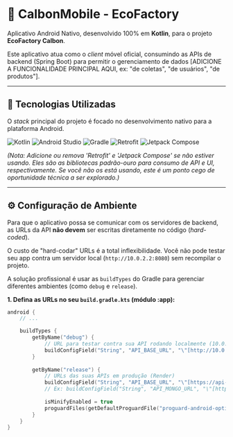 # 📱 CalbonMobile - EcoFactory

Aplicativo Android Nativo, desenvolvido 100% em **Kotlin**, para o projeto **EcoFactory Calbon**.

Este aplicativo atua como o *client* móvel oficial, consumindo as APIs de backend (Spring Boot) para permitir o gerenciamento de dados [ADICIONE A FUNCIONALIDADE PRINCIPAL AQUI, ex: "de coletas", "de usuários", "de produtos"].

---

## 🚀 Tecnologias Utilizadas

O *stack* principal do projeto é focado no desenvolvimento nativo para a plataforma Android.

![Kotlin](https://img.shields.io/badge/Kotlin-7F52FF?style=for-the-badge&logo=kotlin&logoColor=white)
![Android Studio](https://img.shields.io/badge/Android_Studio-3DDC84?style=for-the-badge&logo=android-studio&logoColor=white)
![Gradle](https://img.shields.io/badge/Gradle-02303A?style=for-the-badge&logo=gradle&logoColor=white)
![Retrofit](https://img.shields.io/badge/Retrofit-SQUARE-E33F31?style=for-the-badge)
![Jetpack Compose](https://img.shields.io/badge/Jetpack_Compose-4285F4?style=for-the-badge&logo=jetpack-compose&logoColor=white)

*(Nota: Adicione ou remova 'Retrofit' e 'Jetpack Compose' se não estiver usando. Eles são as bibliotecas padrão-ouro para consumo de API e UI, respectivamente. Se você não os está usando, este é um ponto cego de oportunidade técnica a ser explorado.)*

---

## ⚙️ Configuração de Ambiente

Para que o aplicativo possa se comunicar com os servidores de backend, as URLs da API **não devem** ser escritas diretamente no código (*hard-coded*).

O custo de "hard-codar" URLs é a total inflexibilidade. Você não pode testar seu app contra um servidor local (`http://10.0.2.2:8080`) sem recompilar o projeto.

A solução profissional é usar as `buildTypes` do Gradle para gerenciar diferentes ambientes (como `debug` e `release`).

**1. Defina as URLs no seu `build.gradle.kts` (módulo :app):**

```kotlin
android {
    // ...

    buildTypes {
        getByName("debug") {
            // URL para testar contra sua API rodando localmente (10.0.2.2 é o 'localhost' do emulador Android)
            buildConfigField("String", "API_BASE_URL", "\"[http://10.0.2.2:8080/api](http://10.0.2.2:8080/api)\"")
        }
        
        getByName("release") {
            // URLs das suas APIs em produção (Render)
            buildConfigField("String", "API_BASE_URL", "\"[https://api-sql-pdlt.onrender.com/api](https://api-sql-pdlt.onrender.com/api)\"")
            // Ex: buildConfigField("String", "API_MONGO_URL", "\"[https://api-mongo-hi4a.onrender.com/api](https://api-mongo-hi4a.onrender.com/api)\"")
            
            isMinifyEnabled = true
            proguardFiles(getDefaultProguardFile("proguard-android-optimize.txt"), "proguard-rules.pro")
        }
    }
}

